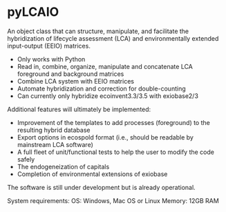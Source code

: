# pyLCAIO
An object class that can structure, manipulate, and facilitate the hybridization of lifecycle assessment (LCA) and environmentally  extended input-output (EEIO) matrices.

* Only works with Python
* Read in, combine, organize, manipulate and concatenate LCA foreground and background matrices
* Combine LCA system with EEIO matrices
* Automate hybridization and correction for double-counting
* Can currently only hybridize ecoinvent3.3/3.5 with exiobase2/3

Additional features will ultimately be implemented: 
* Improvement of the templates to add processes (foreground) to the resulting hybrid database
* Export options in ecospold format (i.e., should be readable by mainstream LCA software)
* A full fleet of unit/functional tests to help the user to modify the code safely
* The endogeneization of capitals
* Completion of environmental extensions of exiobase

The software is still under development but is already operational.

System requirements:
OS: Windows, Mac OS or Linux
Memory: 12GB RAM





